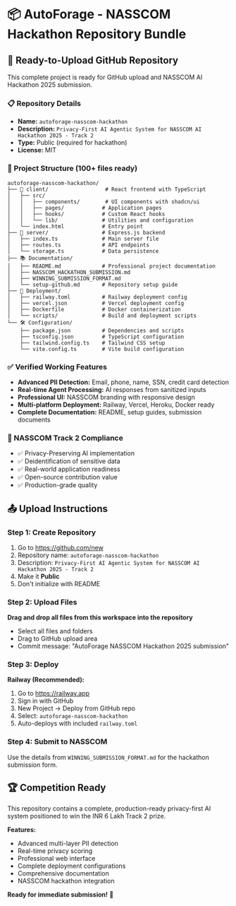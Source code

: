# 📦 AutoForage - NASSCOM Hackathon Repository Bundle

## 🚀 Ready-to-Upload GitHub Repository

This complete project is ready for GitHub upload and NASSCOM AI Hackathon 2025 submission.

### 📋 Repository Details
- **Name:** `autoforage-nasscom-hackathon`
- **Description:** `Privacy-First AI Agentic System for NASSCOM AI Hackathon 2025 - Track 2`
- **Type:** Public (required for hackathon)
- **License:** MIT

### 📁 Project Structure (100+ files ready)
```
autoforage-nasscom-hackathon/
├── 📱 client/                  # React frontend with TypeScript
│   ├── src/
│   │   ├── components/        # UI components with shadcn/ui
│   │   ├── pages/            # Application pages
│   │   ├── hooks/            # Custom React hooks
│   │   └── lib/              # Utilities and configuration
│   └── index.html            # Entry point
├── 🚀 server/                 # Express.js backend
│   ├── index.ts              # Main server file
│   ├── routes.ts             # API endpoints
│   └── storage.ts            # Data persistence
├── 📚 Documentation/
│   ├── README.md             # Professional project documentation
│   ├── NASSCOM_HACKATHON_SUBMISSION.md
│   ├── WINNING_SUBMISSION_FORMAT.md
│   └── setup-github.md       # Repository setup guide
├── 🔧 Deployment/
│   ├── railway.toml          # Railway deployment config
│   ├── vercel.json           # Vercel deployment config
│   ├── Dockerfile            # Docker containerization
│   └── scripts/              # Build and deployment scripts
└── 🛠️ Configuration/
    ├── package.json          # Dependencies and scripts
    ├── tsconfig.json         # TypeScript configuration
    ├── tailwind.config.ts    # Tailwind CSS setup
    └── vite.config.ts        # Vite build configuration
```

### ✅ Verified Working Features
- **Advanced PII Detection:** Email, phone, name, SSN, credit card detection
- **Real-time Agent Processing:** AI responses from sanitized inputs
- **Professional UI:** NASSCOM branding with responsive design
- **Multi-platform Deployment:** Railway, Vercel, Heroku, Docker ready
- **Complete Documentation:** README, setup guides, submission documents

### 🎯 NASSCOM Track 2 Compliance
- ✅ Privacy-Preserving AI implementation
- ✅ Deidentification of sensitive data
- ✅ Real-world application readiness
- ✅ Open-source contribution value
- ✅ Production-grade quality

## 📤 Upload Instructions

### Step 1: Create Repository
1. Go to https://github.com/new
2. Repository name: `autoforage-nasscom-hackathon`
3. Description: `Privacy-First AI Agentic System for NASSCOM AI Hackathon 2025 - Track 2`
4. Make it **Public**
5. Don't initialize with README

### Step 2: Upload Files
**Drag and drop all files from this workspace into the repository**
- Select all files and folders
- Drag to GitHub upload area
- Commit message: "AutoForage NASSCOM Hackathon 2025 submission"

### Step 3: Deploy
**Railway (Recommended):**
1. Go to https://railway.app
2. Sign in with GitHub
3. New Project → Deploy from GitHub repo
4. Select: `autoforage-nasscom-hackathon`
5. Auto-deploys with included `railway.toml`

### Step 4: Submit to NASSCOM
Use the details from `WINNING_SUBMISSION_FORMAT.md` for the hackathon submission form.

## 🏆 Competition Ready

This repository contains a complete, production-ready privacy-first AI system positioned to win the INR 6 Lakh Track 2 prize.

**Features:**
- Advanced multi-layer PII detection
- Real-time privacy scoring
- Professional web interface
- Complete deployment configurations
- Comprehensive documentation
- NASSCOM hackathon integration

**Ready for immediate submission!** 🚀